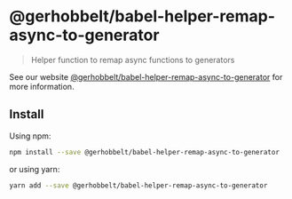 # @gerhobbelt/babel-helper-remap-async-to-generator

> Helper function to remap async functions to generators

See our website [@gerhobbelt/babel-helper-remap-async-to-generator](https://babeljs.io/docs/en/next/babel-helper-remap-async-to-generator.html) for more information.

## Install

Using npm:

```sh
npm install --save @gerhobbelt/babel-helper-remap-async-to-generator
```

or using yarn:

```sh
yarn add --save @gerhobbelt/babel-helper-remap-async-to-generator
```
